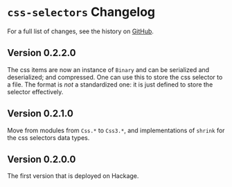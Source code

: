 # `css-selectors` Changelog

For a full list of changes, see the history on [GitHub](https://github.com/hapytex/css-selectors).

## Version 0.2.2.0

The css items are now an instance of `Binary` and can be serialized and deserialized; and compressed. One
can use this to store the css selector to a file. The format is *not* a standardized one: it is just defined
to store the selector effectively.

## Version 0.2.1.0

Move from modules from `Css.*` to `Css3.*`, and implementations of `shrink` for the css selectors data types.

## Version 0.2.0.0

The first version that is deployed on Hackage.
